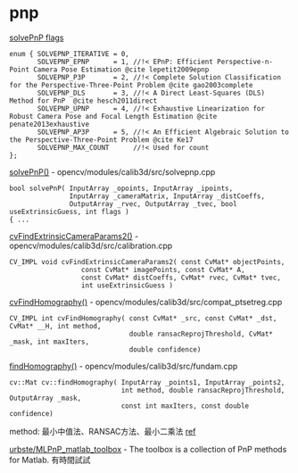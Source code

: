 # pnp

[solvePnP flags](https://github.com/opencv/opencv/blob/10ba6a93a6fee952fb7812b28989eb209d4f49a1/modules/calib3d/include/opencv2/calib3d.hpp#L235)
```
enum { SOLVEPNP_ITERATIVE = 0,
       SOLVEPNP_EPNP      = 1, //!< EPnP: Efficient Perspective-n-Point Camera Pose Estimation @cite lepetit2009epnp
       SOLVEPNP_P3P       = 2, //!< Complete Solution Classification for the Perspective-Three-Point Problem @cite gao2003complete
       SOLVEPNP_DLS       = 3, //!< A Direct Least-Squares (DLS) Method for PnP  @cite hesch2011direct
       SOLVEPNP_UPNP      = 4, //!< Exhaustive Linearization for Robust Camera Pose and Focal Length Estimation @cite penate2013exhaustive
       SOLVEPNP_AP3P      = 5, //!< An Efficient Algebraic Solution to the Perspective-Three-Point Problem @cite Ke17
       SOLVEPNP_MAX_COUNT      //!< Used for count
};
```

[solvePnP()](https://github.com/opencv/opencv/blob/7dc88f26f24fa3fd564a282b2438c3ac0263cd2f/modules/calib3d/src/solvepnp.cpp#L56)  - opencv/modules/calib3d/src/solvepnp.cpp  
```
bool solvePnP( InputArray _opoints, InputArray _ipoints,
               InputArray _cameraMatrix, InputArray _distCoeffs,
               OutputArray _rvec, OutputArray _tvec, bool useExtrinsicGuess, int flags )
{ ...
```

[cvFindExtrinsicCameraParams2()](https://github.com/opencv/opencv/blob/e268fdc0ed89be11ce2e6d7a8832254fc4b67ccc/modules/calib3d/src/calibration.cpp#L969) - opencv/modules/calib3d/src/calibration.cpp  
```
CV_IMPL void cvFindExtrinsicCameraParams2( const CvMat* objectPoints,
                  const CvMat* imagePoints, const CvMat* A,
                  const CvMat* distCoeffs, CvMat* rvec, CvMat* tvec,
                  int useExtrinsicGuess )
```

[cvFindHomography()](https://github.com/opencv/opencv/blob/c0cde75d544122d25634241c88fc84edcb23eccb/modules/calib3d/src/compat_ptsetreg.cpp#L331) - opencv/modules/calib3d/src/compat_ptsetreg.cpp  
```
CV_IMPL int cvFindHomography( const CvMat* _src, const CvMat* _dst, CvMat* __H, int method,
                              double ransacReprojThreshold, CvMat* _mask, int maxIters,
                              double confidence)
```

[findHomography()](https://github.com/opencv/opencv/blob/e268fdc0ed89be11ce2e6d7a8832254fc4b67ccc/modules/calib3d/src/fundam.cpp#L350) - opencv/modules/calib3d/src/fundam.cpp  
```
cv::Mat cv::findHomography( InputArray _points1, InputArray _points2,
                            int method, double ransacReprojThreshold, OutputArray _mask,
                            const int maxIters, const double confidence)
```
method: 最小中值法、RANSAC方法、最小二乘法 [ref](https://blog.csdn.net/luoshixian099/article/details/50217655)   

[urbste/MLPnP_matlab_toolbox](https://github.com/urbste/MLPnP_matlab_toolbox) - The toolbox is a collection of PnP methods for Matlab. 有時間試試 

